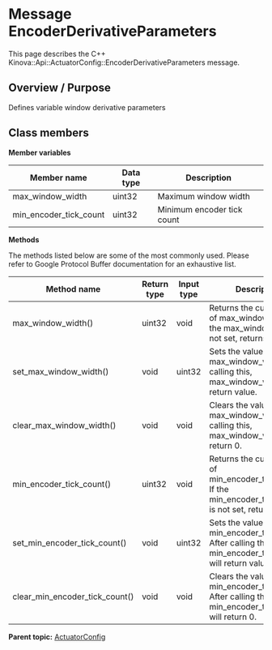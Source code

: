 # Message EncoderDerivativeParameters

This page describes the C++ Kinova::Api::ActuatorConfig::EncoderDerivativeParameters message.

## Overview / Purpose

Defines variable window derivative parameters

## Class members

 **Member variables** 

|Member name|Data type|Description|
|-----------|---------|-----------|
|max\_window\_width|uint32|Maximum window width|
|min\_encoder\_tick\_count|uint32|Minimum encoder tick count|

 **Methods** 

The methods listed below are some of the most commonly used. Please refer to Google Protocol Buffer documentation for an exhaustive list.

|Method name|Return type|Input type|Description|
|-----------|-----------|----------|-----------|
|max\_window\_width\(\)|uint32|void|Returns the current value of max\_window\_width. If the max\_window\_width is not set, returns 0.|
|set\_max\_window\_width\(\)|void|uint32|Sets the value of max\_window\_width. After calling this, max\_window\_width\(\) will return value.|
|clear\_max\_window\_width\(\)|void|void|Clears the value of max\_window\_width. After calling this, max\_window\_width\(\) will return 0.|
|min\_encoder\_tick\_count\(\)|uint32|void|Returns the current value of min\_encoder\_tick\_count. If the min\_encoder\_tick\_count is not set, returns 0.|
|set\_min\_encoder\_tick\_count\(\)|void|uint32|Sets the value of min\_encoder\_tick\_count. After calling this, min\_encoder\_tick\_count\(\) will return value.|
|clear\_min\_encoder\_tick\_count\(\)|void|void|Clears the value of min\_encoder\_tick\_count. After calling this, min\_encoder\_tick\_count\(\) will return 0.|

**Parent topic:** [ActuatorConfig](../references/summary_ActuatorConfig.md)

